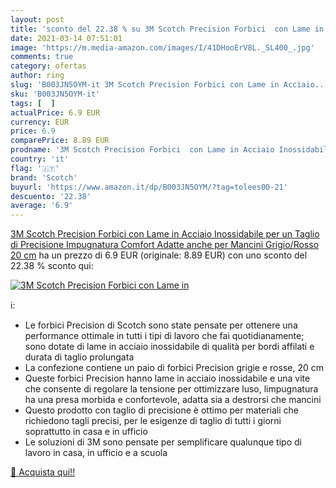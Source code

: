 ```yaml
---
layout: post
title: 'sconto del 22.38 % su 3M Scotch Precision Forbici  con Lame in  '
date: 2021-03-14 07:51:01
image: 'https://m.media-amazon.com/images/I/41DHooErV8L._SL400_.jpg'
comments: true
category: ofertas
author: ring
slug: 'B003JN5OYM-it 3M Scotch Precision Forbici con Lame in Acciaio...'
sku: 'B003JN5OYM-it'
tags: [  ]
actualPrice: 6.9 EUR
currency: EUR
price: 6.9
comparePrice: 8.89 EUR
prodname: '3M Scotch Precision Forbici  con Lame in Acciaio Inossidabile per un Taglio di Precisione  Impugnatura Comfort  Adatte anche per Mancini  Grigio/Rosso  20 cm'
country: 'it'
flag: '🇮🇹'
brand: 'Scotch'
buyurl: 'https://www.amazon.it/dp/B003JN5OYM/?tag=tolees00-21'
descuento: '22.38'
average: '6.9'
---
```


[3M Scotch Precision Forbici  con Lame in Acciaio Inossidabile per un Taglio di Precisione  Impugnatura Comfort  Adatte anche per Mancini  Grigio/Rosso  20 cm](https://www.amazon.it/dp/B003JN5OYM/?tag=tolees00-21) ha un prezzo di 6.9 EUR (originale: 8.89 EUR) con uno sconto del 22.38 % sconto qui:

[![3M Scotch Precision Forbici  con Lame in](https://m.media-amazon.com/images/I/41DHooErV8L._SL400_.jpg)](https://www.amazon.it/dp/B003JN5OYM/?tag=tolees00-21)

ℹ️:

- Le forbici Precision di Scotch sono state pensate per ottenere una performance ottimale in tutti i tipi di lavoro che fai quotidianamente; sono dotate di lame in acciaio inossidabile di qualità per bordi affilati e durata di taglio prolungata
- La confezione contiene un paio di forbici Precision grigie e rosse, 20 cm
- Queste forbici Precision hanno lame in acciaio inossidabile e una vite che consente di regolare la tensione per ottimizzare luso, limpugnatura ha una presa morbida e confortevole, adatta sia a destrorsi che mancini
- Questo prodotto con taglio di precisione è ottimo per materiali che richiedono tagli precisi, per le esigenze di taglio di tutti i giorni soprattutto in casa e in ufficio
- Le soluzioni di 3M sono pensate per semplificare qualunque tipo di lavoro in casa, in ufficio e a scuola

[🛒 Acquista qui!!](https://www.amazon.it/dp/B003JN5OYM/?tag=tolees00-21)
